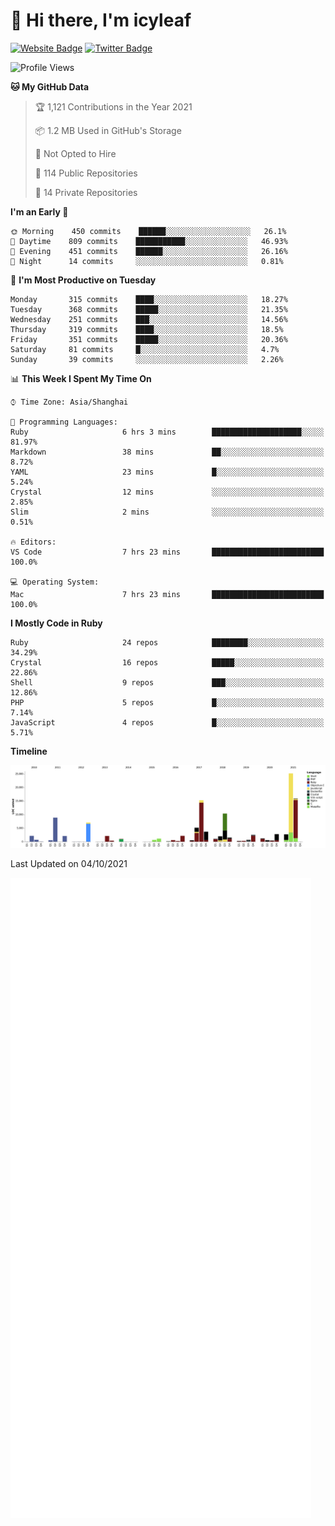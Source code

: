 # 👋 Hi there, I'm icyleaf

[![Website Badge](https://img.shields.io/badge/-icyleaf.com-444444?style=flat&logo=Google-Chrome&logoColor=f2f2f2&link=https://icyleaf.com)](https://icyleaf.com)
[![Twitter Badge](https://img.shields.io/badge/-@icyleaf-1da1f2?style=flat&labelColor=1ca0f1&logo=twitter&logoColor=white&link=https://twitter.com/icyleaf)](https://twitter.com/icyleaf)

<!--START_SECTION:waka-->
![Profile Views](http://img.shields.io/badge/Profile%20Views-0-blue)

**🐱 My GitHub Data** 

> 🏆 1,121 Contributions in the Year 2021
 > 
> 📦 1.2 MB Used in GitHub's Storage 
 > 
> 🚫 Not Opted to Hire
 > 
> 📜 114 Public Repositories 
 > 
> 🔑 14 Private Repositories  
 > 
**I'm an Early 🐤** 

```text
🌞 Morning    450 commits    ██████░░░░░░░░░░░░░░░░░░░   26.1% 
🌆 Daytime    809 commits    ███████████░░░░░░░░░░░░░░   46.93% 
🌃 Evening    451 commits    ██████░░░░░░░░░░░░░░░░░░░   26.16% 
🌙 Night      14 commits     ░░░░░░░░░░░░░░░░░░░░░░░░░   0.81%

```
📅 **I'm Most Productive on Tuesday** 

```text
Monday       315 commits    ████░░░░░░░░░░░░░░░░░░░░░   18.27% 
Tuesday      368 commits    █████░░░░░░░░░░░░░░░░░░░░   21.35% 
Wednesday    251 commits    ███░░░░░░░░░░░░░░░░░░░░░░   14.56% 
Thursday     319 commits    ████░░░░░░░░░░░░░░░░░░░░░   18.5% 
Friday       351 commits    █████░░░░░░░░░░░░░░░░░░░░   20.36% 
Saturday     81 commits     █░░░░░░░░░░░░░░░░░░░░░░░░   4.7% 
Sunday       39 commits     ░░░░░░░░░░░░░░░░░░░░░░░░░   2.26%

```


📊 **This Week I Spent My Time On** 

```text
⌚︎ Time Zone: Asia/Shanghai

💬 Programming Languages: 
Ruby                     6 hrs 3 mins        ████████████████████░░░░░   81.97% 
Markdown                 38 mins             ██░░░░░░░░░░░░░░░░░░░░░░░   8.72% 
YAML                     23 mins             █░░░░░░░░░░░░░░░░░░░░░░░░   5.24% 
Crystal                  12 mins             ░░░░░░░░░░░░░░░░░░░░░░░░░   2.85% 
Slim                     2 mins              ░░░░░░░░░░░░░░░░░░░░░░░░░   0.51%

🔥 Editors: 
VS Code                  7 hrs 23 mins       █████████████████████████   100.0%

💻 Operating System: 
Mac                      7 hrs 23 mins       █████████████████████████   100.0%

```

**I Mostly Code in Ruby** 

```text
Ruby                     24 repos            ████████░░░░░░░░░░░░░░░░░   34.29% 
Crystal                  16 repos            █████░░░░░░░░░░░░░░░░░░░░   22.86% 
Shell                    9 repos             ███░░░░░░░░░░░░░░░░░░░░░░   12.86% 
PHP                      5 repos             █░░░░░░░░░░░░░░░░░░░░░░░░   7.14% 
JavaScript               4 repos             █░░░░░░░░░░░░░░░░░░░░░░░░   5.71%

```


**Timeline**

![Chart not found](https://raw.githubusercontent.com/icyleaf/icyleaf/main/charts/bar_graph.png) 


 Last Updated on 04/10/2021
<!--END_SECTION:waka-->

![Metrics](https://github.com/icyleaf/icyleaf/blob/main/github-metrics.svg)
